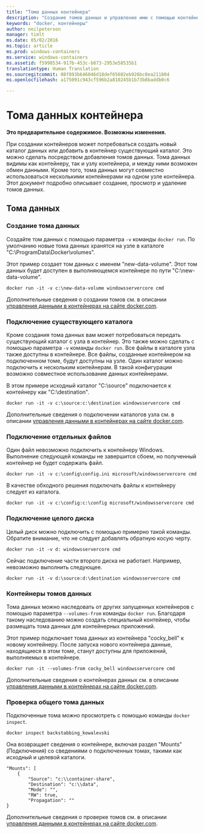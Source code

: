 ```yaml
---
title: "Тома данных контейнера"
description: "Создание томов данных и управление ими с помощью контейнеров Windows."
keywords: "docker, контейнеры"
author: neilpeterson
manager: timlt
ms.date: 05/02/2016
ms.topic: article
ms.prod: windows-containers
ms.service: windows-containers
ms.assetid: f5998534-917b-453c-b873-2953e58535b1
translationtype: Human Translation
ms.sourcegitcommit: 08f893b646046d18def65602eb926bc0ea211804
ms.openlocfilehash: a175091c943cf596b2a810245b1b73b8baddb0c6

---
```


# Тома данных контейнера

**Это предварительное содержимое. Возможны изменения.** 

При создании контейнеров может потребоваться создать новый каталог данных или добавить в контейнер существующий каталог. Это можно сделать посредством добавления томов данных. Тома данных видимы как контейнеру, так и узлу контейнера, и между ними возможен обмен данными. Кроме того, тома данных могут совместно использоваться несколькими контейнерами на одном узле контейнера. Этот документ подробно описывает создание, просмотр и удаление томов данных.

## Тома данных

### Создание тома данных

Создайте том данных с помощью параметра `-v` команды `docker run`. По умолчанию новые тома данных хранятся на узле в каталоге "C:\ProgramData\Docker\volumes".

Этот пример создает том данных с именем "new-data-volume". Этот том данных будет доступен в выполняющемся контейнере по пути "C:\new-data-volume".

```none
docker run -it -v c:\new-data-volume windowsservercore cmd
```

Дополнительные сведения о создании томов см. в описании [управления данными в контейнерах на сайте docker.com](https://docs.docker.com/engine/userguide/containers/dockervolumes/#data-volumes).

### Подключение существующего каталога

Кроме создания тома данных вам может потребоваться передать существующий каталог с узла в контейнер. Это также можно сделать с помощью параметра `-v` команды `docker run`. Все файлы в каталоге узла также доступны в контейнере. Все файлы, созданные контейнером на подключенном томе, будут доступны на узле. Один каталог можно подключить к нескольким контейнерам. В такой конфигурации возможно совместное использование данных контейнерами.

В этом примере исходный каталог "C:\source" подключается к контейнеру как "C:\destination".

```none
docker run -it -v c:\source:c:\destination windowsservercore cmd
```

Дополнительные сведения о подключении каталогов узла см. в описании [управления данными в контейнерах на сайте docker.com](https://docs.docker.com/engine/userguide/containers/dockervolumes/#mount-a-host-directory-as-a-data-volume).

### Подключение отдельных файлов

Один файл невозможно подключить к контейнеру Windows. Выполнение следующей команды не завершится сбоем, но полученный контейнер не будет содержать файл. 

```none
docker run -it -v c:\config\config.ini microsoft/windowsservercore cmd
```

В качестве обходного решения подключать файлы к контейнеру следует из каталога.

```none
docker run -it -v c:\config:c:\config microsoft/windowsservercore cmd
```

### Подключение целого диска

Целый диск можно подключить с помощью примерно такой команды. Обратите внимание, что не следует добавлять обратную косую черту.

```none
docker run -it -v d: windowsservercore cmd
```

Сейчас подключение части второго диска не работает. Например, невозможно выполнить следующее.

```none
docker run -it -v d:\source:d:\destination windowsservercore cmd
```

### Контейнеры томов данных

Тома данных можно наследовать от других запущенных контейнеров с помощью параметра `--volumes-from` команды `docker run`. Благодаря такому наследованию можно создать специальный контейнер, чтобы размещать тома данных для контейнерных приложений. 

Этот пример подключает тома данных из контейнера "cocky_bell" к новому контейнеру. После запуска нового контейнера данные, находящиеся в этом томе, станут доступны для приложений, выполняемых в контейнере.  

```none
docker run -it --volumes-from cocky_bell windowsservercore cmd
```

Дополнительные сведения о контейнерах данных см. в описании [управления данными в контейнерах на сайте docker.com](https://docs.docker.com/engine/userguide/containers/dockervolumes/#mount-a-host-file-as-a-data-volume).

### Проверка общего тома данных

Подключенные тома можно просмотреть с помощью команды `docker inspect`.

```none
docker inspect backstabbing_kowalevski
```

Она возвращает сведения о контейнере, включая раздел "Mounts" (Подключения) со сведениями о подключенных томах, такими как исходный и целевой каталоги.

```none
"Mounts": [
    {
        "Source": "c:\\container-share",
        "Destination": "c:\\data",
        "Mode": "",
        "RW": true,
        "Propagation": ""
}
```

Дополнительные сведения о проверке томов см. в описании [управления данными в контейнерах на сайте docker.com](https://docs.docker.com/engine/userguide/containers/dockervolumes/#locating-a-volume).




<!--HONumber=Sep16_HO1-->


